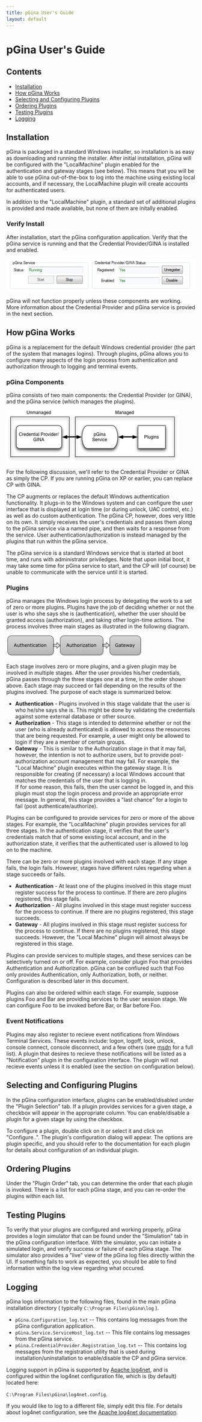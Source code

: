 ```yaml
---
title: pGina User's Guide
layout: default
---
```


pGina User's Guide
===================

## Contents
* [Installation](#install)
* [How pGina Works](#howworks)
* [Selecting and Configuring Plugins](#selecting)
* [Ordering Plugins](#ordering)
* [Testing Plugins](#testing)
* [Logging](#logging)

<h2 id="install">Installation</h2>

pGina is packaged in a standard Windows installer, so installation is as easy as
downloading and running the installer.  After initial installation, pGina will be
configured with the "LocalMachine" plugin enabled for the authentication 
and gateway stages (see below).  This means that you will be able to use 
pGina out-of-the-box to log 
into the machine using existing local accounts, and if necessary, the 
LocalMachine plugin will create accounts for authenticated users.

In addition to the "LocalMachine" plugin, a standard set of additional plugins 
is provided and made available, but none of them are initally enabled.

<h3>Verify Install</h3>

After installation, start the pGina configuration application.  Verify that the pGina service
is running and that the Credential Provider/GINA is installed and enabled.  

![pgina Components Enabled](images/components_green_screen.png)

pGina will not
function properly unless these components are working.  More information about
the Credential Provider and pGina service is provied in the next section.

<h2 id="howworks">How pGina Works</h2>

pGina is a replacement for the default Windows credential provider (the part
of the system that manages logins).  Through plugins, pGina allows you to
configure many aspects of the login process from authentication and authorization
through to logging and terminal events.

<h3>pGina Components</h3>

pGina consists of two main components:  the Credential Provider (or GINA), and the 
pGina service (which manages the plugins).

![pGina components](images/pgina_components.png)

For the following discussion, we'll refer to the Credential Provider or GINA as simply
the CP.  If you are running pGina on XP or earlier, you can replace CP with GINA.

The CP augments or replaces the default Windows
authentication functionality.  It plugs-in to the Windows
system and can configure the user interface that is displayed
at login time (or during unlock, UAC control, etc.) as well as do custom
authentication.  The pGina CP, however, does very 
little on its own.  It simply receives the user's credentials and passes
them along to the pGina service via a named pipe, and then waits for a response
from the service.  User authentication/authorization
is instead managed by the plugins that run within the pGina service.

The pGina service is a standard Windows service that is started at boot time,
and runs with administrator priviledges.  Note that upon initial boot, it may take 
some time for pGina service to start, and the CP will (of course) be unable to 
communicate with the service until it is started.

<h3>Plugins</h3>

pGina manages the Windows login process by delegating the work to a set of zero or more
plugins.  Plugins have the job of deciding whether or not the user is who she
says she is (authentication), whether the user should be granted access 
(authorization), and taking other login-time actions.  The process involves
three main stages as illustrated in the following diagram.

![pGina stages](images/pgina_stages.png)

Each stage involves zero or more plugins, and a given plugin may be involved
in multiple stages.  After the user provides his/her credentials, pGina passes through the three
stages one at a time, in the order shown above.  Each stage may succeed or 
fail depending on the results of the plugins involved.  The purpose of each
stage is summarized below.

* __Authentication__ - Plugins involved in this stage validate that the user is
  who he/she says she is.  This might be done by validating the credentials against
  some external database or other source.
* __Authorization__ - This stage is intended to determine whether or not the 
  user (who is already authenticated) is allowed to access the resources that
  are being requested.  For example, a user might only be allowed to login if 
  they are a member of certain groups.
* __Gateway__ - This is similar to the Authorization stage in that it may fail,
  however, the intention is not to authorize users, but to provide post-authorization
  account management that may fail.  For example, the "Local Machine" plugin 
  executes within the gateway stage.  It is responsible for creating (if necessary) a local
  Windows account that matches the credentials of the user that is logging in.  
  If for some reason, this fails, then the user cannot be logged in, and this
  plugin must stop the login process and provide an appropriate
  error message.  In general, this stage provides a "last chance" for a login
  to fail (post authenticate/authorize).
  
Plugins can be configured to provide services for zero or more of the above stages.
For example, the "LocalMachine" plugin provides services for all three stages.  In
the authentication stage, it verifies that the user's credentials match that of
some existing local account, and in the authorization state, it verifies that the
authenticated user is allowed to log on to the machine.

There can be zero or more plugins involved with each stage.  If any stage fails,
the login fails.  However, stages have different rules regarding when a stage
succeeds or fails.

* __Authentication__ - At least one of the plugins involved in this stage must register
  success for the process to continue.  If there are zero plugins registered, 
  this stage fails.
* __Authorization__ - All plugins involved in this stage must register success
  for the process to continue.  If there are no plugins registered, this stage
  succeeds.
* __Gateway__ - All plugins involved in this stage must register success for 
 the process to continue.  If there are no plugins registered, this stage
 succeeds.  However, the "Local Machine" plugin will almost always be registered
 in this stage.

Plugins can provide services to multiple stages, and these services can be
selectively turned on or off.  For example, consider plugin Foo that provides
Authentication and Authorization.  pGina can be confiured such that Foo only 
provides Authentication, only Authorization, both, or neither.  Configuration
is described later in this document.

Plugins can also be ordered within each stage.  For example, suppose plugins
Foo and Bar are providing services to the user session stage.  We can configure
Foo to be invoked before Bar, or Bar before Foo.

<h3>Event Notifications</h3>

Plugins may also register to recieve event notifications from Windows 
Terminal Services.  These events include: logon, logoff, lock, unlock,
console connect, console disconnect, and a few others (see 
[msdn](http://msdn.microsoft.com/en-us/library/system.serviceprocess.sessionchangereason.aspx)
for a full list).  A plugin that desires to
recieve these notifications will be listed as a "Notification"
plugin in the configuration interface.  The plugin will not recieve 
events unless it is enabled (see the section on configuration below).

<h2 id="selecting">Selecting and Configuring Plugins</h2>

In the pGina configuration interface, plugins can be enabled/disabled under
the "Plugin Selection" tab.  If a plugin provides services for a given stage,
a checkbox will appear in the appropriate column.  You can enable/disable a 
plugin for a given stage by using the checkbox.  

To configure a plugin, double click on it or select it and click on 
"Configure..".   The plugin's configuration dialog will appear.  The
options are plugin specific, and you should refer to the documentation for
each plugin for details about configuration of an individual plugin.

<h2 id="ordering">Ordering Plugins</h2>

Under the "Plugin Order" tab, you can determine the order that each plugin
is invoked.  There is a list for each pGina stage, and you can re-order the
plugins within each list.

<h2 id="testing">Testing Plugins</h2>

To verify that your plugins are configured and working properly, pGina provides
a login simulator that can be found under the "Simulation" tab in the pGina 
configuration interface.   With the simulator, you can initiate a simulated
login, and verify success or failure of each pGina stage.  The simulator also
provides a "live" view of the pGina log files directly within the UI.  If something
fails to work as expected, you should be able to find information within the 
log view regarding what occured.

<h2 id="logging">Logging</h2>

pGina logs information to the following files, found in the main pGina installation
directory ( typically `C:\Program Files\pGina\log` ).

* `pGina.Configuration_log.txt` -- This contains log messages from the pGina configuration
application.  
* `pGina.Service.ServiceHost_log.txt` -- This file contains log messages from the pGina service.
* `pGina.CredentialProvider.Registration_log.txt` -- This contains log messages from the
registration utility that is used during installation/uninstallation to enable/disable the
CP and pGina service.

Logging support in pGina is supported by [Apache log4net](http://logging.apache.org/log4net/),
and is configured within the log4net configuration file, which is (by default) located
here: 

`C:\Program Files\pGina\log4net.config`.  

If you would like to log to a different file,
simply edit this file.  For details about log4net configuration, see the 
[Apache log4net documentation](http://logging.apache.org/log4net/release/manual/introduction.html).

